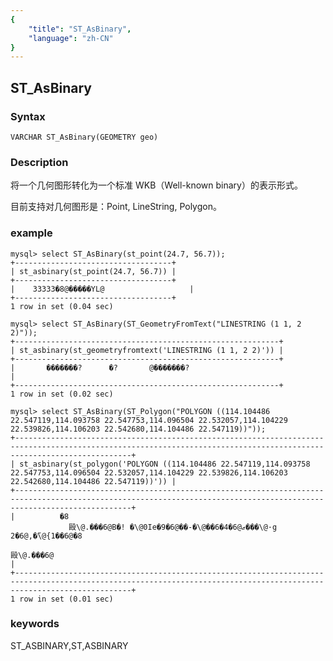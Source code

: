 ```yaml
---
{
    "title": "ST_AsBinary",
    "language": "zh-CN"
}
---
```


<!-- 
Licensed to the Apache Software Foundation (ASF) under one
or more contributor license agreements.  See the NOTICE file
distributed with this work for additional information
regarding copyright ownership.  The ASF licenses this file
to you under the Apache License, Version 2.0 (the
"License"); you may not use this file except in compliance
with the License.  You may obtain a copy of the License at

  http://www.apache.org/licenses/LICENSE-2.0

Unless required by applicable law or agreed to in writing,
software distributed under the License is distributed on an
"AS IS" BASIS, WITHOUT WARRANTIES OR CONDITIONS OF ANY
KIND, either express or implied.  See the License for the
specific language governing permissions and limitations
under the License.
-->

## ST_AsBinary

### Syntax

`VARCHAR ST_AsBinary(GEOMETRY geo)`

### Description

将一个几何图形转化为一个标准 WKB（Well-known binary）的表示形式。

目前支持对几何图形是：Point, LineString, Polygon。

### example

```
mysql> select ST_AsBinary(st_point(24.7, 56.7));
+-----------------------------------+
| st_asbinary(st_point(24.7, 56.7)) |
+-----------------------------------+
|    33333�8@�����YL@                   |
+-----------------------------------+
1 row in set (0.04 sec)

mysql> select ST_AsBinary(ST_GeometryFromText("LINESTRING (1 1, 2 2)"));
+-----------------------------------------------------------+
| st_asbinary(st_geometryfromtext('LINESTRING (1 1, 2 2)')) |
+-----------------------------------------------------------+
|       �������?      �?       @�������?                                |
+-----------------------------------------------------------+
1 row in set (0.02 sec)

mysql> select ST_AsBinary(ST_Polygon("POLYGON ((114.104486 22.547119,114.093758 22.547753,114.096504 22.532057,114.104229 22.539826,114.106203 22.542680,114.104486 22.547119))"));
+----------------------------------------------------------------------------------------------------------------------------------------------------------------------+
| st_asbinary(st_polygon('POLYGON ((114.104486 22.547119,114.093758 22.547753,114.096504 22.532057,114.104229 22.539826,114.106203 22.542680,114.104486 22.547119))')) |
+----------------------------------------------------------------------------------------------------------------------------------------------------------------------+
|          �8
             毆\@.���6@B�! �\@0Ie�9�6@��-�\@��6�4�6@ޒ���\@·g    2�6@,�̆\@{1��6@�8
                                                                                毆\@.���6@                                                                                          |
+----------------------------------------------------------------------------------------------------------------------------------------------------------------------+
1 row in set (0.01 sec)

```
### keywords
ST_ASBINARY,ST,ASBINARY
